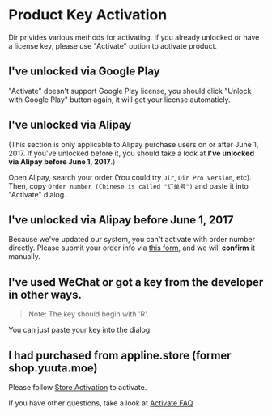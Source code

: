 # Product Key Activation

Dir privides various methods for activating. If you already unlocked or have a license key, please use "Activate" option to activate product.

## I've unlocked via Google Play
"Activate" doesn't support Google Play license, you should click "Unlock with Google Play" button again, it will get your license automaticly.

## I've unlocked via Alipay
(This section is only applicable to Alipay purchase users on or after June 1, 2017. If you've unlocked before it, you should take a look at **I've unlocked via Alipay before June 1, 2017**.)

Open Alipay, search your order (You could try `Dir`, `Dir Pro Version`, etc). Then, copy `Order number (Chinese is called "订单号")` and paste it into "Activate" dialog.

## I've unlocked via Alipay before June 1, 2017
Because we've updated our system, you can't activate with order number directly. Please submit your order info via [this form](https://forms.office.com/Pages/ResponsePage.aspx?id=MdL-YdVgcEayTUWUS-k9DNztiInSSkBGvLMm_gv6XHBUNjhSVklLRlFNSk1ENTA2RThJV0VUUkVSNi4u), and we will **confirm** it manually.

## I've used WeChat or got a key from the developer in other ways.
> Note: The key should begin with 'R'.

You can just paste your key into the dialog.

## I had purchased from appline.store (former shop.yuuta.moe)
Please follow [Store Activation](/activate-store) to activate.

If you have other questions, take a look at [Activate FAQ](/activate-faq)
